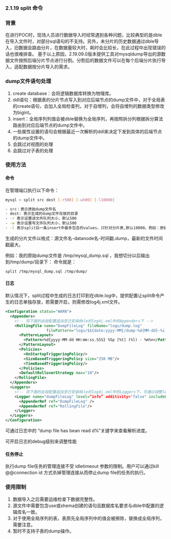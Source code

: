 ### 2.1.19  split 命令

### 背景
在进行POC时，现场人员进行数据导入时经常遇到各种问题，比较典型的是dble在导入文件时，对部分sql语句的不支持。另外，未分片的历史数据通过dble导入，旧数据会路由分片，在数据量较大时，耗时会比较长，在此过程中出现错误的话也很难排查。
基于以上原因，2.19.09.0版本提供工具对mysqldump导出的源数据文件按照后端分片节点进行分割。分割后的数据文件可以在每个后端分片执行导入，适配数据按分片导入的需求。

### dump文件语句处理
1. create database：会将逻辑数据库转换为物理库。
2. ddl语句：根据表的分片节点写入到对应后端节点的dump文件中，对于全局表的create语句，会加入全局检查列，对于自增列，会将自增列的数据类型修改为bigint。
3. insert：全局序列列值会被dble替换为全局序列，再按照拆分列根据拆分算法路由到对应后端节点的dump文件中。
4. 一些属性设置的语句会根据最近一次解析的ddl来决定下发到具体的后端节点的dump文件中。
5. 会跳过对视图的处理
6. 会跳过对子表的处理

### 使用方法

#### 命令
在管理端口执行以下命令：
```bash
mysql > split src dest [-r500] [-w500] [-l10000]

- src：表示原始dump文件名
- dest: 表示生成的dump文件存放的目录
- -r 表示设置读文件队列大小，默认500
- -w 表示设置写文件队列大小，默认500
- -l 表示split后一条insert中最多包含的values，只针对分片表,默认10000。例如：原始dump文件分片表的一条insert语句包含三万条values，可平均分片到两个节点，则这条语句被split之后每个数据节点上生成一条包含一万values的insert和一条包含五千values的insert。
```
生成的分片文件以格式：源文件名-datanode名-时间戳.dump，最新的文件时间戳最大。

例如：我的原始dump文件是 /tmp/mysql_dump.sql ，我想切分以后输出到/tmp/dump/目录下：
命令就是：
```
split /tmp/mysql_dump.sql /tmp/dump/
```

#### 日志

默认情况下，split过程中生成的日志打印到在dble.log中，提供配置让split命令产生的日志单独存放，若需要开启，则需修改log4j.xml文件。

```xml
<Configuration status="WARN">
  <Appenders>
    <!-- 将下面的此段配置追加至已安装dble的log4j.xml中的Appenders下 -->
    <RollingFile name="DumpFileLog" fileName="logs/dump.log"
                  filePattern="logs/$${date:yyyy-MM}/dump-%d{MM-dd}-%i.log.gz">
      <PatternLayout>
        <Pattern>%d{yyyy-MM-dd HH:mm:ss.SSS} %5p [%t] (%l) - %m%n</Pattern>
      </PatternLayout>
      <Policies>
        <OnStartupTriggeringPolicy/>
        <SizeBasedTriggeringPolicy size="250 MB"/>
        <TimeBasedTriggeringPolicy/>
      </Policies>
      <DefaultRolloverStrategy max="10"/>
    </RollingFile>
  </Appenders>
  <Loggers>
    <!-- 将下面的此段配置追加至已安装dble的log4j.xml中的Loggers下，可通过调整level为debug来调整性能 -->
    <Logger name="dumpFileLog" level=“info” additivity="false" includeLocation="false" >
      <AppenderRef ref="DumpFileLog" />
      <AppenderRef ref="RollingFile"/>
    </Logger>
  </Loggers>
</Configuration>
```
可通过日志中的 “dump file has bean read d%”关键字来查看解析进度。

可开启日志的debug级别来调整性能

#### 任务停止

执行dump file任务的管理连接不受 idletimeout 参数的限制。用户可以通过kill @@connection id 方式杀掉管理连接从而停止dump file的任务的执行。

### 使用限制

1. 数据导入之后需要运维检查下数据完整性。
2. 源文件中需要包含use或shema创建的语句且数据库名要求与dble中配置的逻辑库名一致。
3. 对于使用全局序列的表，表原先全局序列中的值会被擦除，替换成全局序列，需要注意。
4. 暂时不支持子表的dump操作。
